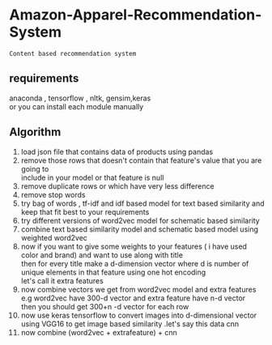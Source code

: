 # Amazon-Apparel-Recommendation-System
    Content based recommendation system 
## requirements ##
  anaconda , tensorflow , nltk, gensim,keras <br>
  or you can install each module manually 

## Algorithm ##
 1. load json file that contains data of products using pandas
 2. remove those rows that doesn't contain that feature's value that you are going to <br>
     include in your model or that feature is null 
 3. remove duplicate rows or which have very less difference
 4. remove stop words
 5. try bag of words , tf-idf and idf  based model for text based similarity and keep that fit best to your requirements
 6. try different versions of  word2vec model for schematic based similarity 
 7. combine text based similarity model and schematic based model using weighted word2vec
 8. now if you want to give some weights to your features ( i have used color and brand)  and want to use along with title <br>
    then for every title make a d-dimension vector where d is number of unique elements in  that feature using one hot encoding <br>
    let's call it extra features
 9. now combine vectors we get from word2vec model and extra features e.g word2vec have 300-d vector and extra feature have n-d vector<br>
    then you should get 300+n -d vector for each row
 10. now use keras  tensorflow to convert images into d-dimensional vector using VGG16 to get image based similarity .let's say this data      cnn
 11. now combine (word2vec + extrafeature) + cnn
